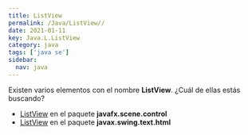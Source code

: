```yaml
---
title: ListView
permalink: /Java/ListView//
date: 2021-01-11
key: Java.L.ListView
category: java
tags: ['java se']
sidebar: 
  nav: java
---
```


Existen varios elementos con el nombre **ListView**. ¿Cuál de ellas estás buscando?
<ul>
<li><a href="/Java/ListView-javafx-scene-control/">ListView</a> en el paquete <strong>javafx.scene.control</strong></li>
<li><a href="/Java/ListView-javax-swing-text-html/">ListView</a> en el paquete <strong>javax.swing.text.html</strong></li>
<ul>
